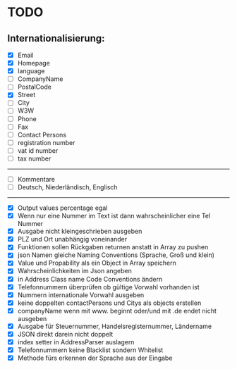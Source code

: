 

# TODO

## Internationalisierung:
- [x] Email
- [x] Homepage
- [x] language
- [ ] CompanyName
- [ ] PostalCode
- [x] Street
- [ ] City
- [ ] W3W
- [ ] Phone
- [ ] Fax
- [ ] Contact Persons
- [ ] registration number
- [ ] vat id number
- [ ] tax number
-------------

- [ ] Kommentare
- [ ] Deutsch, Niederländisch, Englisch

----------

- [x] Output values percentage egal
- [x] Wenn nur eine Nummer im Text ist dann wahrscheinlicher eine Tel Nummer
- [x] Ausgabe nicht kleingeschrieben ausgeben
- [x] PLZ und Ort unabhängig voneinander
- [x] Funktionen sollen Rückgaben returnen anstatt in Array zu pushen
- [x] json Namen gleiche Naming Conventions (Sprache, Groß und klein)
- [x] Value und Propability als ein Object in Array speichern
- [x] Wahrscheinlichkeiten im Json angeben
- [x] in Address Class name Code Conventions ändern
- [x] Telefonnummern überprüfen ob gültige Vorwahl vorhanden ist
- [x] Nummern internationale Vorwahl ausgeben
- [x] keine doppelten contactPersons und Citys als objects erstellen 
- [x] companyName wenn mit www. beginnt oder/und mit .de endet nicht ausgeben 
- [x] Ausgabe für Steuernummer, Handelsregisternummer, Ländername
- [x] JSON direkt darein nicht doppelt
- [x] index setter in AddressParser auslagern
- [x] Telefonnummern keine Blacklist sondern Whitelist
- [x] Methode fürs erkennen der Sprache  aus der Eingabe

